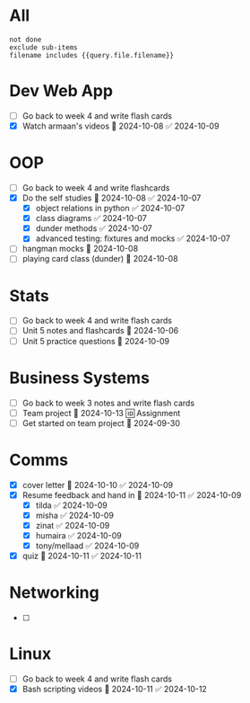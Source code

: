 # All
```tasks
not done
exclude sub-items
filename includes {{query.file.filename}}
```

# Dev Web App
- [ ] Go back to week 4 and write flash cards
- [x] Watch armaan's videos 📅 2024-10-08 ✅ 2024-10-09
# OOP
- [ ] Go back to week 4 and write flashcards
- [x] Do the self studies 📅 2024-10-08 ✅ 2024-10-07
	- [x] object relations in python ✅ 2024-10-07
	- [x] class diagrams ✅ 2024-10-07
	- [x] dunder methods ✅ 2024-10-07
	- [x] advanced testing: fixtures and mocks ✅ 2024-10-07
- [ ] hangman mocks 📅 2024-10-08 
- [ ] playing card class (dunder) 📅 2024-10-08 
# Stats
- [ ] Go back to week 4 and write flash cards
- [ ] Unit 5 notes and flashcards 📅 2024-10-06 
- [ ] Unit 5 practice questions 📅 2024-10-09 
# Business Systems
- [ ] Go back to week 3 notes and write flash cards
- [ ] Team project 📅 2024-10-13 🆔  Assignment
- [ ] Get started on team project 📅 2024-09-30 
# Comms
- [x] cover letter 📅 2024-10-10 ✅ 2024-10-09
- [x] Resume feedback and hand in 📅 2024-10-11 ✅ 2024-10-09
	- [x] tilda ✅ 2024-10-09
	- [x] misha ✅ 2024-10-09
	- [x] zinat ✅ 2024-10-09
	- [x] humaira ✅ 2024-10-09
	- [x] tony/mellaad ✅ 2024-10-09
- [x] quiz 📅 2024-10-11 ✅ 2024-10-11
# Networking
- [ ]
# Linux
- [ ] Go back to week 4 and write flash cards
- [x] Bash scripting videos 📅 2024-10-11 ✅ 2024-10-12

